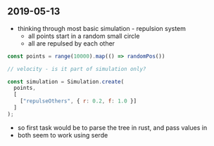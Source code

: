 ## 2019-05-13

- thinking through most basic simulation - repulsion system
  - all points start in a random small circle
  - all are repulsed by each other

```js
const points = range(10000).map(() => randomPos())

// velocity - is it part of simulation only?

const simulation = Simulation.create(
  points,
  [
    ["repulseOthers", { r: 0.2, f: 1.0 }]
  ]
);
```

- so first task would be to parse the tree in rust, and pass values in
- both seem to work using serde
